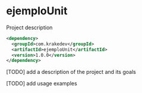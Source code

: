 # ejemploUnit

Project description

```xml
<dependency>
  <groupId>com.krakedev</groupId>
  <artifactId>ejemploUnit</artifactId>
  <version>1.0.0</version>
</dependency>
```


[TODO] add a description of the project and its goals



[TODO] add usage examples

